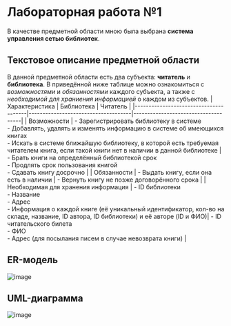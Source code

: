 # Лабораторная работа №1
В качестве предметной области мною была выбрана **система управления сетью библиотек**. 
## Текстовое описание предметной области
В данной предметной области есть два субъекта: **читатель** и **библиотека**. В приведённой ниже таблице можно ознакомиться с *возможностями* и *обязанностями* каждого субъекта, а также с *необходимой для храниения информацией* о каждом из субъектов.
| Характеристика                        | Библиотека                          | Читатель                            |
|---------------------------------------|-------------------------------------|-------------------------------------|
| Возможности                           | - Зарегистрировать библиотеку в системе<br> - Добавлять, удалять и изменять информацию в системе об имеющихся книгах<br> - Искать в системе ближайшую библиотеку, в которой есть требуемая читателем книга, если такой книги нет в наличии в данной библиотеке | - Брать книги на определённый библиотекой срок<br> - Продлять срок пользования книгой<br> - Сдавать книгу досрочно |
| Обязанности                           | - Выдать книгу, если она есть в наличии | - Вернуть книгу не позже договорённого срока |
| Необходимая для хранения информация   | - ID библиотеки<br> - Название<br> - Адрес<br> - Информация о каждой книге (её уникальный идентификатор, кол-во на складе, название, ID автора, ID библиотеки) и её авторе (ID и ФИО)| - ID читательского билета<br> - ФИО<br> - Адрес (для посылания писем в случае невозврата книги) |

## ER-модель
![image](https://github.com/user-attachments/assets/8abc4895-4386-4650-82cb-3a58b450af47)

## UML-диаграмма
![image](https://github.com/user-attachments/assets/5212e300-fcd4-409b-889b-c48e20f8df06)

